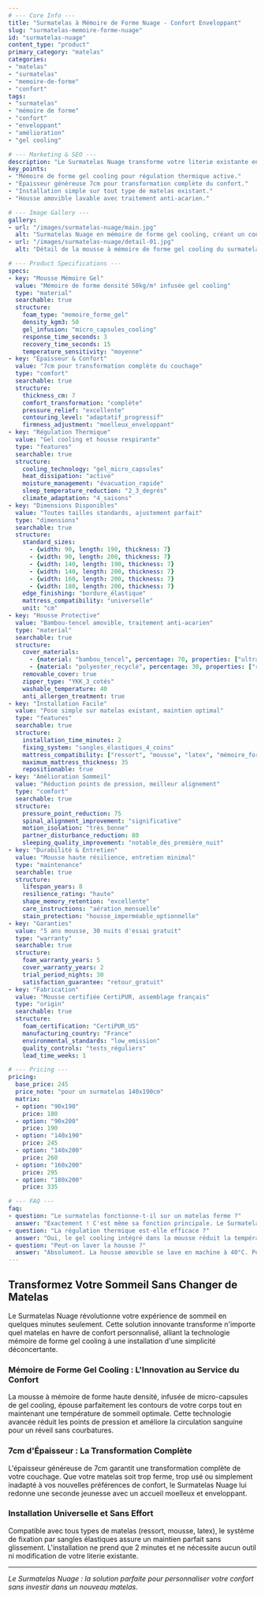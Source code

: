 ```yaml
---
# --- Core Info ---
title: "Surmatelas à Mémoire de Forme Nuage - Confort Enveloppant"
slug: "surmatelas-memoire-forme-nuage"
id: "surmatelas-nuage"
content_type: "product"
primary_category: "matelas"
categories:
- "matelas"
- "surmatelas"
- "memoire-de-forme"
- "confort"
tags:
- "surmatelas"
- "mémoire de forme"
- "confort"
- "enveloppant"
- "amélioration"
- "gel cooling"

# --- Marketing & SEO ---
description: "Le Surmatelas Nuage transforme votre literie existante en havre de confort. Mémoire de forme gel cooling pour un accueil moelleux et une régulation thermique optimale."
key_points:
- "Mémoire de forme gel cooling pour régulation thermique active."
- "Épaisseur généreuse 7cm pour transformation complète du confort."
- "Installation simple sur tout type de matelas existant."
- "Housse amovible lavable avec traitement anti-acarien."

# --- Image Gallery ---
gallery:
- url: "/images/surmatelas-nuage/main.jpg"
  alt: "Surmatelas Nuage en mémoire de forme gel cooling, créant un confort enveloppant."
- url: "/images/surmatelas-nuage/detail-01.jpg"
  alt: "Détail de la mousse à mémoire de forme gel cooling du surmatelas Nuage."

# --- Product Specifications ---
specs:
- key: "Mousse Mémoire Gel"
  value: "Mémoire de forme densité 50kg/m³ infusée gel cooling"
  type: "material"
  searchable: true
  structure:
    foam_type: "memoire_forme_gel"
    density_kgm3: 50
    gel_infusion: "micro_capsules_cooling"
    response_time_seconds: 3
    recovery_time_seconds: 15
    temperature_sensitivity: "moyenne"
- key: "Épaisseur & Confort"
  value: "7cm pour transformation complète du couchage"
  type: "comfort"
  searchable: true
  structure:
    thickness_cm: 7
    comfort_transformation: "complète"
    pressure_relief: "excellente"
    contouring_level: "adaptatif_progressif"
    firmness_adjustment: "moelleux_enveloppant"
- key: "Régulation Thermique"
  value: "Gel cooling et housse respirante"
  type: "features"
  searchable: true
  structure:
    cooling_technology: "gel_micro_capsules"
    heat_dissipation: "active"
    moisture_management: "évacuation_rapide"
    sleep_temperature_reduction: "2_3_degrés"
    climate_adaptation: "4_saisons"
- key: "Dimensions Disponibles"
  value: "Toutes tailles standards, ajustement parfait"
  type: "dimensions"
  searchable: true
  structure:
    standard_sizes:
      - {width: 90, length: 190, thickness: 7}
      - {width: 90, length: 200, thickness: 7}
      - {width: 140, length: 190, thickness: 7}
      - {width: 140, length: 200, thickness: 7}
      - {width: 160, length: 200, thickness: 7}
      - {width: 180, length: 200, thickness: 7}
    edge_finishing: "bordure_élastique"
    mattress_compatibility: "universelle"
    unit: "cm"
- key: "Housse Protective"
  value: "Bambou-tencel amovible, traitement anti-acarien"
  type: "material"
  searchable: true
  structure:
    cover_materials:
      - {material: "bambou_tencel", percentage: 70, properties: ["ultra_doux", "thermorégulant", "antibactérien"]}
      - {material: "polyester_recyclé", percentage: 30, properties: ["résistant", "lavable", "durable"]}
    removable_cover: true
    zipper_type: "YKK_3_cotés"
    washable_temperature: 40
    anti_allergen_treatment: true
- key: "Installation Facile"
  value: "Pose simple sur matelas existant, maintien optimal"
  type: "features"
  searchable: true
  structure:
    installation_time_minutes: 2
    fixing_system: "sangles_élastiques_4_coins"
    mattress_compatibility: ["ressort", "mousse", "latex", "mémoire_forme"]
    maximum_mattress_thickness: 35
    repositionable: true
- key: "Amélioration Sommeil"
  value: "Réduction points de pression, meilleur alignement"
  type: "comfort"
  searchable: true
  structure:
    pressure_point_reduction: 75
    spinal_alignment_improvement: "significative"
    motion_isolation: "très_bonne"
    partner_disturbance_reduction: 80
    sleeping_quality_improvement: "notable_dès_première_nuit"
- key: "Durabilité & Entretien"
  value: "Mousse haute résilience, entretien minimal"
  type: "maintenance"
  searchable: true
  structure:
    lifespan_years: 8
    resilience_rating: "haute"
    shape_memory_retention: "excellente"
    care_instructions: "aération_mensuelle"
    stain_protection: "housse_imperméable_optionnelle"
- key: "Garanties"
  value: "5 ans mousse, 30 nuits d'essai gratuit"
  type: "warranty"
  searchable: true
  structure:
    foam_warranty_years: 5
    cover_warranty_years: 2
    trial_period_nights: 30
    satisfaction_guarantee: "retour_gratuit"
- key: "Fabrication"
  value: "Mousse certifiée CertiPUR, assemblage français"
  type: "origin"
  searchable: true
  structure:
    foam_certification: "CertiPUR_US"
    manufacturing_country: "France"
    environmental_standards: "low_emission"
    quality_controls: "tests_réguliers"
    lead_time_weeks: 1

# --- Pricing ---
pricing:
  base_price: 245
  price_note: "pour un surmatelas 140x190cm"
  matrix:
  - option: "90x190"
    price: 180
  - option: "90x200"
    price: 190
  - option: "140x190"
    price: 245
  - option: "140x200"
    price: 260
  - option: "160x200"
    price: 295
  - option: "180x200"
    price: 335

# --- FAQ ---
faq:
- question: "Le surmatelas fonctionne-t-il sur un matelas ferme ?"
  answer: "Exactement ! C'est même sa fonction principale. Le Surmatelas Nuage transforme un matelas ferme en surface d'accueil moelleuse tout en conservant le soutien de base."
- question: "La régulation thermique est-elle efficace ?"
  answer: "Oui, le gel cooling intégré dans la mousse réduit la température de sommeil de 2 à 3 degrés, idéal pour les dormeurs qui ont tendance à avoir chaud la nuit."
- question: "Peut-on laver la housse ?"
  answer: "Absolument. La housse amovible se lave en machine à 40°C. Pour un entretien optimal, nous recommandons un lavage mensuel avec un séchage à l'air libre."
---
```


## Transformez Votre Sommeil Sans Changer de Matelas

Le Surmatelas Nuage révolutionne votre expérience de sommeil en quelques minutes seulement. Cette solution innovante transforme n'importe quel matelas en havre de confort personnalisé, alliant la technologie mémoire de forme gel cooling à une installation d'une simplicité déconcertante.

### Mémoire de Forme Gel Cooling : L'Innovation au Service du Confort

La mousse à mémoire de forme haute densité, infusée de micro-capsules de gel cooling, épouse parfaitement les contours de votre corps tout en maintenant une température de sommeil optimale. Cette technologie avancée réduit les points de pression et améliore la circulation sanguine pour un réveil sans courbatures.

### 7cm d'Épaisseur : La Transformation Complète

L'épaisseur généreuse de 7cm garantit une transformation complète de votre couchage. Que votre matelas soit trop ferme, trop usé ou simplement inadapté à vos nouvelles préférences de confort, le Surmatelas Nuage lui redonne une seconde jeunesse avec un accueil moelleux et enveloppant.

### Installation Universelle et Sans Effort

Compatible avec tous types de matelas (ressort, mousse, latex), le système de fixation par sangles élastiques assure un maintien parfait sans glissement. L'installation ne prend que 2 minutes et ne nécessite aucun outil ni modification de votre literie existante.

---
_Le Surmatelas Nuage : la solution parfaite pour personnaliser votre confort sans investir dans un nouveau matelas._